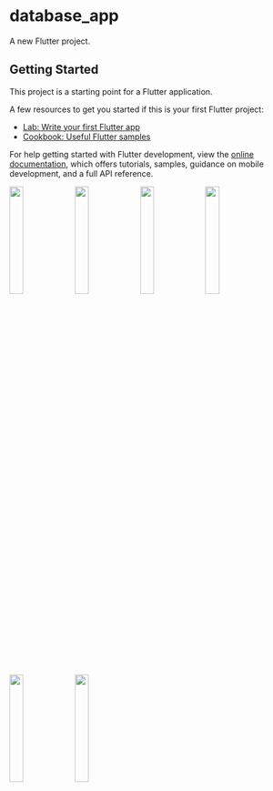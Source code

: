 # database_app

A new Flutter project.

## Getting Started

This project is a starting point for a Flutter application.

A few resources to get you started if this is your first Flutter project:

- [Lab: Write your first Flutter app](https://docs.flutter.dev/get-started/codelab)
- [Cookbook: Useful Flutter samples](https://docs.flutter.dev/cookbook)

For help getting started with Flutter development, view the
[online documentation](https://docs.flutter.dev/), which offers tutorials,
samples, guidance on mobile development, and a full API reference.

<p>
<img src="https://github.com/vekariyahimani/database_app_/assets/119123480/1482c790-30e8-4979-80d9-7e93cbd65d70"width=22%,height=35%>
<img src="https://github.com/vekariyahimani/database_app_/assets/119123480/53a632db-7568-4d20-a11b-e1f8b9a4f3fe"width=22%,height=35%>
<img src="https://github.com/vekariyahimani/database_app_/assets/119123480/ade90df9-967d-4260-8b20-2f6f9eb4e478"width=22%,height=35%>
<img src="https://github.com/vekariyahimani/database_app_/assets/119123480/c9b0b554-1426-4aa3-8617-6cf811889002"width=22%,height=35%>
<img src="https://github.com/vekariyahimani/database_app_/assets/119123480/5c72800f-1a19-4c76-9b06-45895eba7973"width=22%,height=35%>
<img src="https://github.com/vekariyahimani/database_app_/assets/119123480/5dc8c0d8-c845-4c2c-81b9-960ce015e4cd"width=22%,height=35%>




